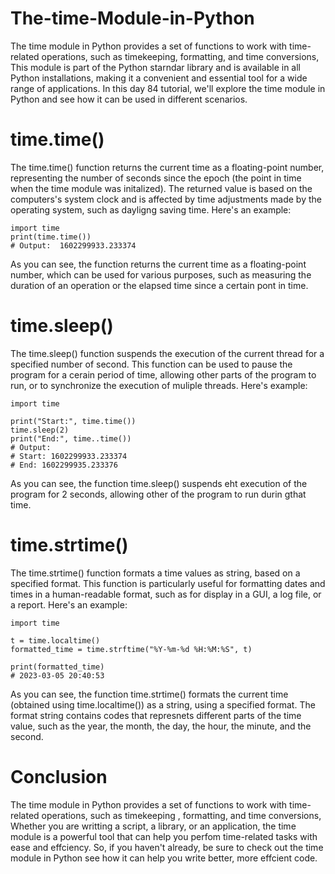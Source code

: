 # The-time-Module-in-Python
The time module in Python provides a set of functions to work with time-related operations, such as timekeeping, formatting, and time conversions, This module is part of the Python starndar library and is available  in all Python installations, making it a convenient and essential tool for a wide range of applications. In this day 84 tutorial, we'll explore the time module in Python and see how it can be used in different scenarios.


# time.time()
The time.time() function returns the current time as a floating-point number, representing the number of seconds since the epoch (the point in time when the time module was initalized). The returned value is based on the computers's system clock and is affected by time adjustments made by the operating system, such as dayligng saving time. Here's an example:

    import time 
    print(time.time())
    # Output:  1602299933.233374

As you can see, the function returns the current time as a floating-point number, which can be used for various purposes, such as measuring the duration of an operation or the elapsed time since a certain pont in time.

# time.sleep()
The time.sleep() function suspends the execution of the current thread for a specified number of second. This function can be used to pause the program for a cerain period of time, allowing other parts of the program to run, or to synchronize the execution of muliple threads. Here's example:

    import time

    print("Start:", time.time())
    time.sleep(2)
    print("End:", time..time())
    # Output:
    # Start: 1602299933.233374
    # End: 1602299935.233376

As you can see, the function time.sleep() suspends eht execution of the program for 2 seconds, allowing other of the program to run durin gthat time.


# time.strtime()
The time.strtime() function formats a time values as string, based on a specified format. This function is particularly useful for formatting dates and times in a human-readable format, such as for display in a GUI, a log file, or a report. Here's an example:

    import time

    t = time.localtime()
    formatted_time = time.strftime("%Y-%m-%d %H:%M:%S", t)

    print(formatted_time)
    # 2023-03-05 20:40:53

As you can see, the function time.strtime() formats the current time (obtained using time.localtime()) as a string, using a specified format. The format string contains codes that represnets different parts of the time value, such as the year, the month, the day, the hour, the minute, and the second.

# Conclusion
The time module in Python provides a set of functions to work with time-related operations, such as timekeeping , formatting, and time conversions, Whether you are writting a script, a library, or an application, the time module is a powerful tool that can help you perfom time-related tasks with ease and effciency. So, if you haven't already, be sure to check out the time module in Python see how it can help you write better, more effcient code.

